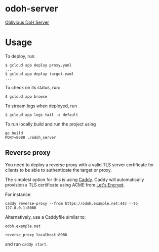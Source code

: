 # odoh-server

[Oblivious DoH Server](https://tools.ietf.org/html/draft-pauly-dprive-oblivious-doh)

# Usage

To deploy, run:

~~~
$ gcloud app deploy proxy.yaml
...
$ gcloud app deploy target.yaml
...
~~~

To check on its status, run:

~~~
$ gcloud app browse
~~~

To stream logs when deployed, run

~~~
$ gcloud app logs tail -s default
~~~

To run locally build and run the project using

```shell
go build
PORT=8080 ./odoh_server
```

## Reverse proxy

You need to deploy a reverse proxy with a valid TLS server certificate
for clients to be able to authenticate the target or proxy.

The simplest option for this is using [Caddy](https://caddyserver.com).
Caddy will automatically provision a TLS certificate using ACME from [Let's Encrypt](https://letsencrypt.org).

For instance:

```
caddy reverse-proxy --from https://odoh.example.net:443 --to 127.0.0.1:8080
```

Alternatively, use a Caddyfile similar to:

```
odoh.example.net

reverse_proxy localhost:8080
```
and run `caddy start`.
